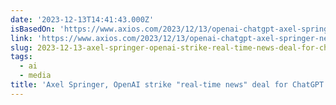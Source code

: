 ```yaml
---
date: '2023-12-13T14:41:43.000Z'
isBasedOn: 'https://www.axios.com/2023/12/13/openai-chatgpt-axel-springer-news-deal'
link: 'https://www.axios.com/2023/12/13/openai-chatgpt-axel-springer-news-deal'
slug: 2023-12-13-axel-springer-openai-strike-real-time-news-deal-for-chatgpt
tags:
  - ai
  - media
title: 'Axel Springer, OpenAI strike "real-time news" deal for ChatGPT'
---
```


